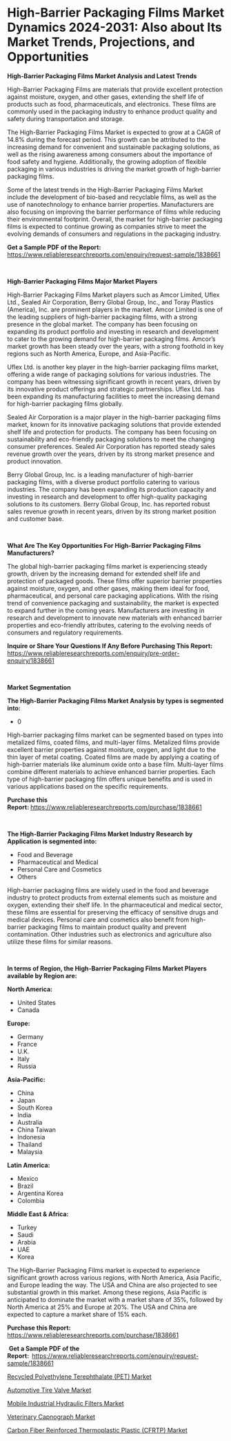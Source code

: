 <p><h1>High-Barrier Packaging Films Market Dynamics 2024-2031: Also about Its Market Trends, Projections, and Opportunities</h1></p><p><strong>High-Barrier Packaging Films Market Analysis and Latest Trends</strong></p>
<p><p>High-Barrier Packaging Films are materials that provide excellent protection against moisture, oxygen, and other gases, extending the shelf life of products such as food, pharmaceuticals, and electronics. These films are commonly used in the packaging industry to enhance product quality and safety during transportation and storage.</p><p>The High-Barrier Packaging Films Market is expected to grow at a CAGR of 14.8% during the forecast period. This growth can be attributed to the increasing demand for convenient and sustainable packaging solutions, as well as the rising awareness among consumers about the importance of food safety and hygiene. Additionally, the growing adoption of flexible packaging in various industries is driving the market growth of high-barrier packaging films.</p><p>Some of the latest trends in the High-Barrier Packaging Films Market include the development of bio-based and recyclable films, as well as the use of nanotechnology to enhance barrier properties. Manufacturers are also focusing on improving the barrier performance of films while reducing their environmental footprint. Overall, the market for high-barrier packaging films is expected to continue growing as companies strive to meet the evolving demands of consumers and regulations in the packaging industry.</p></p>
<p><strong>Get a Sample PDF of the Report:&nbsp;</strong> <a href="https://www.reliableresearchreports.com/enquiry/request-sample/1838661">https://www.reliableresearchreports.com/enquiry/request-sample/1838661</a></p>
<p>&nbsp;</p>
<p><strong>High-Barrier Packaging Films Major Market Players</strong></p>
<p><p>High-Barrier Packaging Films Market players such as Amcor Limited, Uflex Ltd., Sealed Air Corporation, Berry Global Group, Inc., and Toray Plastics (America), Inc. are prominent players in the market. Amcor Limited is one of the leading suppliers of high-barrier packaging films, with a strong presence in the global market. The company has been focusing on expanding its product portfolio and investing in research and development to cater to the growing demand for high-barrier packaging films. Amcor’s market growth has been steady over the years, with a strong foothold in key regions such as North America, Europe, and Asia-Pacific.</p><p>Uflex Ltd. is another key player in the high-barrier packaging films market, offering a wide range of packaging solutions for various industries. The company has been witnessing significant growth in recent years, driven by its innovative product offerings and strategic partnerships. Uflex Ltd. has been expanding its manufacturing facilities to meet the increasing demand for high-barrier packaging films globally.</p><p>Sealed Air Corporation is a major player in the high-barrier packaging films market, known for its innovative packaging solutions that provide extended shelf life and protection for products. The company has been focusing on sustainability and eco-friendly packaging solutions to meet the changing consumer preferences. Sealed Air Corporation has reported steady sales revenue growth over the years, driven by its strong market presence and product innovation.</p><p>Berry Global Group, Inc. is a leading manufacturer of high-barrier packaging films, with a diverse product portfolio catering to various industries. The company has been expanding its production capacity and investing in research and development to offer high-quality packaging solutions to its customers. Berry Global Group, Inc. has reported robust sales revenue growth in recent years, driven by its strong market position and customer base.</p></p>
<p>&nbsp;</p>
<p><strong>What Are The Key Opportunities For High-Barrier Packaging Films Manufacturers?</strong></p>
<p><p>The global high-barrier packaging films market is experiencing steady growth, driven by the increasing demand for extended shelf life and protection of packaged goods. These films offer superior barrier properties against moisture, oxygen, and other gases, making them ideal for food, pharmaceutical, and personal care packaging applications. With the rising trend of convenience packaging and sustainability, the market is expected to expand further in the coming years. Manufacturers are investing in research and development to innovate new materials with enhanced barrier properties and eco-friendly attributes, catering to the evolving needs of consumers and regulatory requirements.</p></p>
<p><strong>Inquire or Share Your Questions If Any Before Purchasing This Report:</strong> <a href="https://www.reliableresearchreports.com/enquiry/pre-order-enquiry/1838661">https://www.reliableresearchreports.com/enquiry/pre-order-enquiry/1838661</a></p>
<p>&nbsp;</p>
<p><strong>Market Segmentation</strong></p>
<p><strong>The High-Barrier Packaging Films Market Analysis by types is segmented into:</strong></p>
<p><ul><li>0</li></ul></p>
<p><p>High-barrier packaging films market can be segmented based on types into metalized films, coated films, and multi-layer films. Metalized films provide excellent barrier properties against moisture, oxygen, and light due to the thin layer of metal coating. Coated films are made by applying a coating of high-barrier materials like aluminum oxide onto a base film. Multi-layer films combine different materials to achieve enhanced barrier properties. Each type of high-barrier packaging film offers unique benefits and is used in various applications based on the specific requirements.</p></p>
<p><strong>Purchase this Report:&nbsp;</strong><a href="https://www.reliableresearchreports.com/purchase/1838661">https://www.reliableresearchreports.com/purchase/1838661</a></p>
<p>&nbsp;</p>
<p><strong>The High-Barrier Packaging Films Market Industry Research by Application is segmented into:</strong></p>
<p><ul><li>Food and Beverage</li><li>Pharmaceutical and Medical</li><li>Personal Care and Cosmetics</li><li>Others</li></ul></p>
<p><p>High-barrier packaging films are widely used in the food and beverage industry to protect products from external elements such as moisture and oxygen, extending their shelf life. In the pharmaceutical and medical sector, these films are essential for preserving the efficacy of sensitive drugs and medical devices. Personal care and cosmetics also benefit from high-barrier packaging films to maintain product quality and prevent contamination. Other industries such as electronics and agriculture also utilize these films for similar reasons.</p></p>
<p>&nbsp;</p>
<p><strong>In terms of Region, the High-Barrier Packaging Films Market Players available by Region are:</strong></p>
<p>
    <p> <strong> North America: </strong>
        <ul>
            <li>United States</li>
            <li>Canada</li>
        </ul>
        </p> 
    <p> <strong> Europe: </strong>
        <ul>
            <li>Germany</li>
            <li>France</li>
            <li>U.K.</li>
            <li>Italy</li>
            <li>Russia</li>
        </ul>
        </p> 
    <p> <strong> Asia-Pacific: </strong>
        <ul>
            <li>China</li>
            <li>Japan</li>
            <li>South Korea</li>
            <li>India</li>
            <li>Australia</li>
            <li>China Taiwan</li>
            <li>Indonesia</li>
            <li>Thailand</li>
            <li>Malaysia</li>
        </ul>
        </p> 
    <p> <strong> Latin America: </strong>
        <ul>
            <li>Mexico</li>
            <li>Brazil</li>
            <li>Argentina Korea</li>
            <li>Colombia</li>
        </ul>
        </p> 
    <p> <strong> Middle East & Africa: </strong>
        <ul>
            <li>Turkey</li>
            <li>Saudi</li>
            <li>Arabia</li>
            <li>UAE</li>
            <li>Korea</li>
        </ul>
    </p>
    </p>
<p><p>The High-Barrier Packaging Films market is expected to experience significant growth across various regions, with North America, Asia Pacific, and Europe leading the way. The USA and China are also projected to see substantial growth in this market. Among these regions, Asia Pacific is anticipated to dominate the market with a market share of 35%, followed by North America at 25% and Europe at 20%. The USA and China are expected to capture a market share of 15% each.</p></p>
<p><strong>Purchase this Report: </strong><a href="https://www.reliableresearchreports.com/purchase/1838661">https://www.reliableresearchreports.com/purchase/1838661</a></p>
<p>&nbsp;<strong>Get a Sample PDF of the Report:&nbsp;&nbsp;</strong><a href="https://www.reliableresearchreports.com/enquiry/request-sample/1838661">https://www.reliableresearchreports.com/enquiry/request-sample/1838661</a></p>
<p><strong></strong></p>
<p><p><a href="https://github.com/dringals/Market-Research-Report-List-3/blob/main/recycled-polyethylene-terephthalate-pet-market.md">Recycled Polyethylene Terephthalate (PET) Market</a></p><p><a href="https://github.com/mharielmesa/Market-Research-Report-List-2/blob/main/automotive-tire-valve-market.md">Automotive Tire Valve Market</a></p><p><a href="https://github.com/lbird53714/Market-Research-Report-List-3/blob/main/mobile-industrial-hydraulic-filters-market.md">Mobile Industrial Hydraulic Filters Market</a></p><p><a href="https://github.com/suaretopek9/Market-Research-Report-List-1/blob/main/veterinary-capnograph-market.md">Veterinary Capnograph Market</a></p><p><a href="https://github.com/moyahfrancoestellec51j635wcx/Market-Research-Report-List-1/blob/main/carbon-fiber-reinforced-thermoplastic-plastic-cfrtp-market.md">Carbon Fiber Reinforced Thermoplastic Plastic (CFRTP) Market</a></p></p>